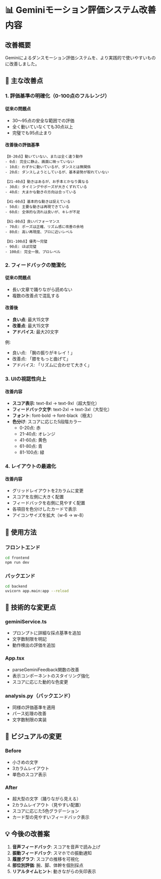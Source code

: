 # 📊 Geminiモーション評価システム改善内容

## 改善概要
Geminiによるダンスモーション評価システムを、より実践的で使いやすいものに改善しました。

## 🎯 主な改善点

### 1. 評価基準の明確化（0-100点のフルレンジ）

#### 従来の問題点
- 30〜95点の安全な範囲での評価
- 全く動いていなくても30点以上
- 完璧でも95点止まり

#### 改善後の評価基準
```
【0-20点】動いていない、または全く違う動作
- 0点: 完全に静止、画面に映っていない
- 10点: わずかに動いているが、ダンスとは無関係
- 20点: ダンスしようとしているが、基本姿勢が取れていない

【21-40点】動きはあるが、お手本とかなり異なる
- 30点: タイミングやポーズが大きくずれている
- 40点: 大まかな動きの方向は合っている

【41-60点】基本的な動きは捉えている
- 50点: 主要な動きは再現できている
- 60点: 全体的な流れは良いが、キレが不足

【61-80点】良いパフォーマンス
- 70点: ポーズは正確、リズム感に改善の余地
- 80点: 高い再現度、プロに近いレベル

【81-100点】優秀〜完璧
- 90点: ほぼ完璧
- 100点: 完全一致、プロレベル
```

### 2. フィードバックの簡潔化

#### 従来の問題点
- 長い文章で踊りながら読めない
- 複数の改善点で混乱する

#### 改善後
- **良い点**: 最大15文字
- **改善点**: 最大15文字  
- **アドバイス**: 最大20文字

例:
- 良い点: 「腕の振りがキレイ！」
- 改善点: 「膝をもっと曲げて」
- アドバイス: 「リズムに合わせて大きく」

### 3. UIの視認性向上

#### 改善内容
- **スコア表示**: text-8xl → text-9xl（超大型化）
- **フィードバック文字**: text-2xl → text-3xl（大型化）
- **フォント**: font-bold → font-black（極太）
- **色分け**: スコアに応じた5段階カラー
  - 0-20点: 赤
  - 21-40点: オレンジ
  - 41-60点: 黄色
  - 61-80点: 青
  - 81-100点: 緑

### 4. レイアウトの最適化

#### 改善内容
- グリッドレイアウトを2カラムに変更
- スコアを左側に大きく配置
- フィードバックを右側に見やすく配置
- 各項目を色分けしたカードで表示
- アイコンサイズを拡大（w-6 → w-8）

## 🚀 使用方法

### フロントエンド
```bash
cd frontend
npm run dev
```

### バックエンド
```bash
cd backend
uvicorn app.main:app --reload
```

## 📝 技術的な変更点

### geminiService.ts
- プロンプトに詳細な採点基準を追加
- 文字数制限を明記
- 動作検出の評価を追加

### App.tsx
- parseGeminiFeedback関数の改善
- 表示コンポーネントのスタイリング強化
- スコアに応じた動的な色変更

### analysis.py（バックエンド）
- 同様の評価基準を適用
- パース処理の改善
- 文字数制限の実装

## 🎨 ビジュアルの変更

### Before
- 小さめの文字
- 3カラムレイアウト
- 単色のスコア表示

### After
- 超大型の文字（踊りながら見える）
- 2カラムレイアウト（見やすい配置）
- スコアに応じた5色グラデーション
- カード型の見やすいフィードバック表示

## 💡 今後の改善案

1. **音声フィードバック**: スコアを音声で読み上げ
2. **振動フィードバック**: スマホでの振動通知
3. **履歴グラフ**: スコアの推移を可視化
4. **部位別評価**: 腕、脚、体幹を個別採点
5. **リアルタイムヒント**: 動きながらの矢印表示